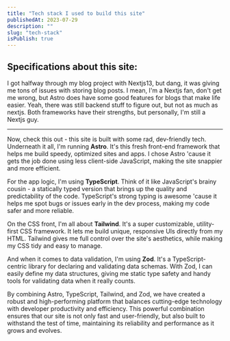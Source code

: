 ```yaml
---
title: "Tech stack I used to build this site"
publishedAt: 2023-07-29
description: ""
slug: "tech-stack"
isPublish: true
---
```


## Specifications about this site:

I got halfway through my blog project with Nextjs13, but dang, it was giving me tons of issues with storing blog posts. I mean, I'm a Nextjs fan, don't get me wrong, but Astro does have some good features for blogs that make life easier. Yeah, there was still backend stuff to figure out, but not as much as nextjs. Both frameworks have their strengths, but personally, I'm still a Nextjs guy.

---

Now, check this out - this site is built with some rad, dev-friendly tech. Underneath it all, I'm running **Astro**. It's this fresh front-end framework that helps me build speedy, optimized sites and apps. I chose Astro 'cause it gets the job done using less client-side JavaScript, making the site snappier and more efficient.

For the app logic, I'm using **TypeScript**. Think of it like JavaScript's brainy cousin - a statically typed version that brings up the quality and predictability of the code. TypeScript's strong typing is awesome 'cause it helps me spot bugs or issues early in the dev process, making my code safer and more reliable.

On the CSS front, I'm all about **Tailwind**. It's a super customizable, utility-first CSS framework. It lets me build unique, responsive UIs directly from my HTML. Tailwind gives me full control over the site's aesthetics, while making my CSS tidy and easy to manage.

And when it comes to data validation, I'm using **Zod**. It's a TypeScript-centric library for declaring and validating data schemas. With Zod, I can easily define my data structures, giving me static type safety and handy tools for validating data when it really counts.

By combining Astro, TypeScript, Tailwind, and Zod, we have created a robust and high-performing platform that balances cutting-edge technology with developer productivity and efficiency. This powerful combination ensures that our site is not only fast and user-friendly, but also built to withstand the test of time, maintaining its reliability and performance as it grows and evolves.

